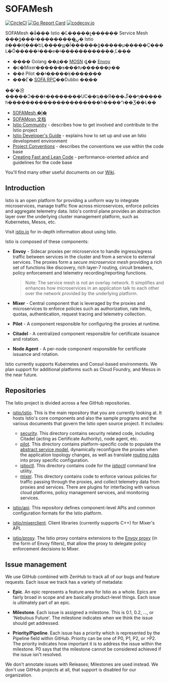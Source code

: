 # SOFAMesh

[![CircleCI](https://circleci.com/gh/alipay/sofa-mesh.svg?style=shield)](https://circleci.com/gh/alipay/sofa-mesh)
[![Go Report Card](https://goreportcard.com/badge/github.com/alipay/sofa-mesh)](https://goreportcard.com/report/github.com/alipay/sofa-mesh)
[![codecov.io](https://codecov.io/github/alipay/sofa-mosn/coverage.svg?branch=master)](https://codecov.io/github/alipay/sofa-mesh?branch=master)

SOFAMesh �ǻ��� Istio �Ľ�����չ������ Service Mesh ���ģ���ʵ���������ڼ̳� Istio ǿ���ܺͷḻ���ԵĻ����ϣ�Ϊ������ģ�����µ�����Ҫ���Լ�Ӧ�����ʵ���е�ʵ������������¸Ľ���

- ���� Golang ��д�� [MOSN](https://github.com/alipay/sofa-mosn) ȡ�� [Envoy](https://github.com/envoyproxy/envoy)
- �ϲ�Mixer������ƽ���Խ������ƿ��
- ��ǿ Pilot ��ʵ�ָ����ķ����ֻ���
- ���Ӷ� [SOFA RPC](https://github.com/alipay/sofa-rpc)��Dubbo ��֧��

��ʼ�汾�����Ͻ���Ͱ��������UC��ҵ��Я�ֹ��ף��ڴ�����һ���������������������һ����Դ��Ʒ��Ŀ��

- [SOFAMesh �ĵ�](http://www.sofastack.tech/sofa-mesh/docs/Home)
- [SOFAMosn 文档](http://www.sofastack.tech/sofa-mosn/docs/Home)
- [Istio Community](https://github.com/istio/community) - describes how to get involved and contribute to the Istio project
- [Istio Developer's Guide](https://github.com/istio/istio/wiki/Dev-Guide) - explains how to set up and use an Istio development environment
- [Project Conventions](https://github.com/istio/istio/wiki/Dev-Conventions) - describes the conventions we use within the code base
- [Creating Fast and Lean Code](https://github.com/istio/istio/wiki/Dev-Writing-Fast-and-Lean-Code) - performance-oriented advice and guidelines for the code base

You'll find many other useful documents on our [Wiki](https://github.com/istio/istio/wiki).

## Introduction

Istio is an open platform for providing a uniform way to integrate
microservices, manage traffic flow across microservices, enforce policies
and aggregate telemetry data. Istio's control plane provides an abstraction
layer over the underlying cluster management platform, such as Kubernetes,
Mesos, etc.

Visit [istio.io](https://istio.io) for in-depth information about using Istio.

Istio is composed of these components:

- **Envoy** - Sidecar proxies per microservice to handle ingress/egress traffic
   between services in the cluster and from a service to external
   services. The proxies form a _secure microservice mesh_ providing a rich
   set of functions like discovery, rich layer-7 routing, circuit breakers,
   policy enforcement and telemetry recording/reporting
   functions.

  > Note: The service mesh is not an overlay network. It
  > simplifies and enhances how microservices in an application talk to each
  > other over the network provided by the underlying platform.

- **Mixer** - Central component that is leveraged by the proxies and microservices
   to enforce policies such as authorization, rate limits, quotas, authentication, request
   tracing and telemetry collection.

- **Pilot** - A component responsible for configuring the proxies at runtime.

- **Citadel** - A centralized component responsible for certificate issuance and rotation.

- **Node Agent** - A per-node component responsible for certificate issuance and rotation.

Istio currently supports Kubernetes and Consul-based environments. We plan support for additional platforms such as
Cloud Foundry, and Mesos in the near future.

## Repositories

The Istio project is divided across a few GitHub repositories.

- [istio/istio](README.md). This is the main repository that you are
currently looking at. It hosts Istio's core components and also
the sample programs and the various documents that govern the Istio open source
project. It includes:
  - [security](security/). This directory contains security related code,
including Citadel (acting as Certificate Authority), node agent, etc.
  - [pilot](pilot/). This directory
contains platform-specific code to populate the
[abstract service model](https://istio.io/docs/concepts/traffic-management/overview.html), dynamically reconfigure the proxies
when the application topology changes, as well as translate
[routing rules](https://istio.io/docs/reference/config/istio.networking.v1alpha3/) into proxy specific configuration.
  - [istioctl](istioctl/). This directory contains code for the
[_istioctl_](https://istio.io/docs/reference/commands/istioctl.html) command line utility.
  - [mixer](mixer/). This directory
contains code to enforce various policies for traffic passing through the
proxies, and collect telemetry data from proxies and services. There
are plugins for interfacing with various cloud platforms, policy
management services, and monitoring services.

- [istio/api](https://github.com/istio/api). This repository defines
component-level APIs and common configuration formats for the Istio platform.

- [istio/mixerclient](https://github.com/istio/mixerclient). Client libraries
(currently supports C++) for Mixer's API.

- [istio/proxy](https://github.com/istio/proxy). The Istio proxy contains
extensions to the [Envoy proxy](https://github.com/envoyproxy/envoy) (in the form of
Envoy filters), that allow the proxy to delegate policy enforcement
decisions to Mixer.

## Issue management

We use GitHub combined with ZenHub to track all of our bugs and feature requests. Each issue we track has a variety of metadata:

- **Epic**. An epic represents a feature area for Istio as a whole. Epics are fairly broad in scope and are basically product-level things.
Each issue is ultimately part of an epic.

- **Milestone**. Each issue is assigned a milestone. This is 0.1, 0.2, ..., or 'Nebulous Future'. The milestone indicates when we
think the issue should get addressed.

- **Priority/Pipeline**. Each issue has a priority which is represented by the Pipeline field within GitHub. Priority can be one of
P0, P1, P2, or >P2. The priority indicates how important it is to address the issue within the milestone. P0 says that the
milestone cannot be considered achieved if the issue isn't resolved.

We don't annotate issues with Releases; Milestones are used instead. We don't use GitHub projects at all, that
support is disabled for our organization.
